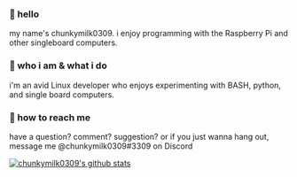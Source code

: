 ### 👋 hello
my name's chunkymilk0309. i enjoy programming with the Raspberry Pi and other singleboard computers.

### 🙋 who i am & what i do
i'm an avid Linux developer who enjoys experimenting with BASH, python, and single board computers.

### 💬 how to reach me
have a question? comment? suggestion? or if you just wanna hang out, message me @chunkymilk0309#3309 on Discord

[![chunkymilk0309's github stats](https://github-readme-stats.vercel.app/api?username=chunky-milk)](https://github.com/anuraghazra/github-readme-stats)
